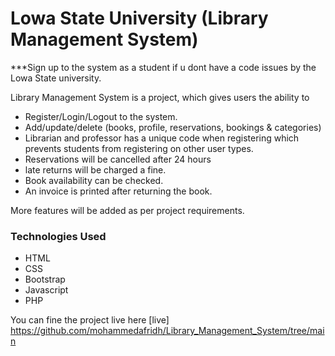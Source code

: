 #  Lowa State University (Library Management System)

***Sign up to the system as a student if u dont have a code issues by the Lowa State university. 

Library Management System is a project, which gives users the ability to 

* Register/Login/Logout to the system.
* Add/update/delete (books, profile, reservations, bookings & categories)
* Librarian and professor has a unique code when registering which prevents students from registering on other user types.
* Reservations will be cancelled after 24 hours
* late returns will be charged a fine.
* Book availability can be checked.
* An invoice is printed after returning the book.

More features will be added as per project requirements.

### Technologies Used

* HTML
* CSS
* Bootstrap
* Javascript
* PHP

You can fine the project live here [live] https://github.com/mohammedafridh/Library_Management_System/tree/main
